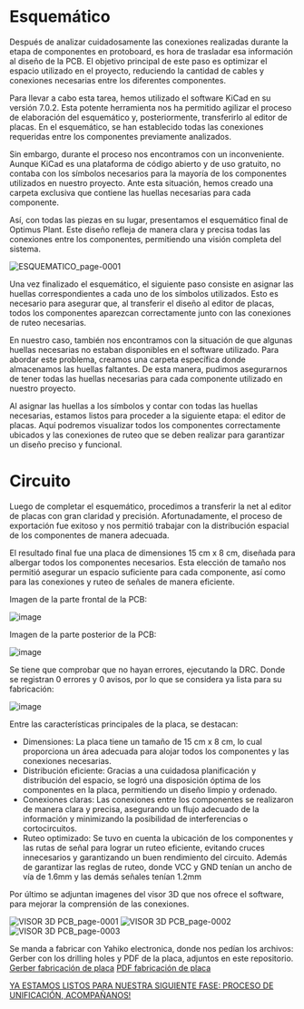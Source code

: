 # Esquemático

Después de analizar cuidadosamente las conexiones realizadas durante la etapa de componentes en protoboard, es hora de trasladar esa información al diseño de la PCB. El objetivo principal de este paso es optimizar el espacio utilizado en el proyecto, reduciendo la cantidad de cables y conexiones necesarias entre los diferentes componentes.

Para llevar a cabo esta tarea, hemos utilizado el software KiCad en su versión 7.0.2. Esta potente herramienta nos ha permitido agilizar el proceso de elaboración del esquemático y, posteriormente, transferirlo al editor de placas. En el esquemático, se han establecido todas las conexiones requeridas entre los componentes previamente analizados.

Sin embargo, durante el proceso nos encontramos con un inconveniente. Aunque KiCad es una plataforma de código abierto y de uso gratuito, no contaba con los símbolos necesarios para la mayoría de los componentes utilizados en nuestro proyecto. Ante esta situación, hemos creado una carpeta exclusiva que contiene las huellas necesarias para cada componente.

Así, con todas las piezas en su lugar, presentamos el esquemático final de Optimus Plant. Este diseño refleja de manera clara y precisa todas las conexiones entre los componentes, permitiendo una visión completa del sistema.

![ESQUEMATICO_page-0001](https://github.com/JU4NR0D/Optimus-Plant/assets/136518038/5fede730-80a6-4ae3-b0b5-82f54e3fd4a4)

Una vez finalizado el esquemático, el siguiente paso consiste en asignar las huellas correspondientes a cada uno de los símbolos utilizados. Esto es necesario para asegurar que, al transferir el diseño al editor de placas, todos los componentes aparezcan correctamente junto con las conexiones de ruteo necesarias.

En nuestro caso, también nos encontramos con la situación de que algunas huellas necesarias no estaban disponibles en el software utilizado. Para abordar este problema, creamos una carpeta específica donde almacenamos las huellas faltantes. De esta manera, pudimos asegurarnos de tener todas las huellas necesarias para cada componente utilizado en nuestro proyecto.

Al asignar las huellas a los símbolos y contar con todas las huellas necesarias, estamos listos para proceder a la siguiente etapa: el editor de placas. Aquí podremos visualizar todos los componentes correctamente ubicados y las conexiones de ruteo que se deben realizar para garantizar un diseño preciso y funcional.




# Circuito

Luego de completar el esquemático, procedimos a transferir la net al editor de placas con gran claridad y precisión. Afortunadamente, el proceso de exportación fue exitoso y nos permitió trabajar con la distribución espacial de los componentes de manera adecuada.

El resultado final fue una placa de dimensiones 15 cm x 8 cm, diseñada para albergar todos los componentes necesarios. Esta elección de tamaño nos permitió asegurar un espacio suficiente para cada componente, así como para las conexiones y ruteo de señales de manera eficiente. 

Imagen de la parte frontal de la PCB:

![image](https://github.com/JU4NR0D/Optimus-Plant/assets/136518038/28c0ac60-3c45-4493-a3ff-0c92351f9c18)


Imagen de la parte posterior de la PCB:

![image](https://github.com/JU4NR0D/Optimus-Plant/assets/136518038/55778da0-a3fd-437e-8115-e8ff97dc1ce1)


Se tiene que comprobar que no hayan errores, ejecutando la DRC. Donde se registran 0 errores y 0 avisos, por lo que se considera ya lista para su fabricación:

![image](https://github.com/JU4NR0D/Optimus-Plant/assets/136518038/efc9c122-430d-4093-ae36-faf441e14645)

Entre las características principales de la placa, se destacan:

- Dimensiones: La placa tiene un tamaño de 15 cm x 8 cm, lo cual proporciona un área adecuada para alojar todos los componentes y las conexiones necesarias.
- Distribución eficiente: Gracias a una cuidadosa planificación y distribución del espacio, se logró una disposición óptima de los componentes en la placa, permitiendo un diseño limpio y ordenado.
- Conexiones claras: Las conexiones entre los componentes se realizaron de manera clara y precisa, asegurando un flujo adecuado de la información y minimizando la posibilidad de interferencias o cortocircuitos.
- Ruteo optimizado: Se tuvo en cuenta la ubicación de los componentes y las rutas de señal para lograr un ruteo eficiente, evitando cruces innecesarios y garantizando un buen rendimiento del circuito. Además de garantizar las reglas de ruteo, donde VCC y GND tenían un ancho de vía de 1.6mm y las demás señales tenían 1.2mm

Por último se adjuntan imagenes del visor 3D que nos ofrece el software, para mejorar la comprensión de las conexiones.

![VISOR 3D PCB_page-0001](https://github.com/JU4NR0D/Optimus-Plant/assets/136518038/8a15eac5-a191-4d69-b954-c35d891e5ee6)
![VISOR 3D PCB_page-0002](https://github.com/JU4NR0D/Optimus-Plant/assets/136518038/7456ea90-84a6-437a-bc3a-c5ecb83dbbae)
![VISOR 3D PCB_page-0003](https://github.com/JU4NR0D/Optimus-Plant/assets/136518038/a54b3aa9-bea5-4b4e-bbb0-2d9887d05cd5)

Se manda a fabricar con Yahiko electronica, donde nos pedían los archivos: Gerber con los drilling holes y PDF de la placa, adjuntos en este repositorio.
[Gerber fabricación de placa](https://github.com/JU4NR0D/Optimus-Plant/tree/main/%F0%9F%AA%B4%202.%20PROCESO%20DE%20DISE%C3%91O/3.%20%F0%9F%8C%BFPCB/2.%20%F0%9F%8C%B1%20GERBER%20PARA%20FABRICACI%C3%93N)
[PDF fabricación de placa](https://github.com/JU4NR0D/Optimus-Plant/tree/main/%F0%9F%AA%B4%202.%20PROCESO%20DE%20DISE%C3%91O/3.%20%F0%9F%8C%BFPCB/3.%20%F0%9F%8C%B1%20PDF%20PARA%20FABRICACI%C3%93N)

[YA ESTAMOS LISTOS PARA NUESTRA SIGUIENTE FASE: PROCESO DE UNIFICACIÓN, ACOMPAÑANOS!](https://github.com/JU4NR0D/Optimus-Plant/tree/main/%F0%9F%AA%B4%203.%20PROCESO%20DE%20UNIFICACI%C3%93N)

